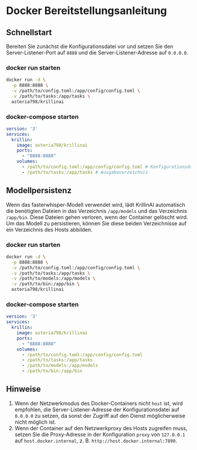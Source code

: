 # Docker Bereitstellungsanleitung

## Schnellstart
Bereiten Sie zunächst die Konfigurationsdatei vor und setzen Sie den Server-Listener-Port auf `8888` und die Server-Listener-Adresse auf `0.0.0.0`.

### docker run starten
```bash
docker run -d \
  -p 8888:8888 \
  -v /path/to/config.toml:/app/config/config.toml \
  -v /path/to/tasks:/app/tasks \
  asteria798/krillinai
```

### docker-compose starten
```yaml
version: '3'
services:
  krillin:
    image: asteria798/krillinai
    ports:
      - "8888:8888"
    volumes:
      - /path/to/config.toml:/app/config/config.toml # Konfigurationsdatei
      - /path/to/tasks:/app/tasks # Ausgabeverzeichnis
```

## Modellpersistenz
Wenn das fasterwhisper-Modell verwendet wird, lädt KrillinAI automatisch die benötigten Dateien in das Verzeichnis `/app/models` und das Verzeichnis `/app/bin`. Diese Dateien gehen verloren, wenn der Container gelöscht wird. Um das Modell zu persistieren, können Sie diese beiden Verzeichnisse auf ein Verzeichnis des Hosts abbilden.

### docker run starten
```bash
docker run -d \
  -p 8888:8888 \
  -v /path/to/config.toml:/app/config/config.toml \
  -v /path/to/tasks:/app/tasks \
  -v /path/to/models:/app/models \
  -v /path/to/bin:/app/bin \
  asteria798/krillinai
```

### docker-compose starten
```yaml
version: '3'
services:
  krillin:
    image: asteria798/krillinai
    ports:
      - "8888:8888"
    volumes:
      - /path/to/config.toml:/app/config/config.toml      
      - /path/to/tasks:/app/tasks
      - /path/to/models:/app/models
      - /path/to/bin:/app/bin
```

## Hinweise
1. Wenn der Netzwerkmodus des Docker-Containers nicht `host` ist, wird empfohlen, die Server-Listener-Adresse der Konfigurationsdatei auf `0.0.0.0` zu setzen, da sonst der Zugriff auf den Dienst möglicherweise nicht möglich ist.
2. Wenn der Container auf den Netzwerkproxy des Hosts zugreifen muss, setzen Sie die Proxy-Adresse in der Konfiguration `proxy` von `127.0.0.1` auf `host.docker.internal`, z. B. `http://host.docker.internal:7890`.